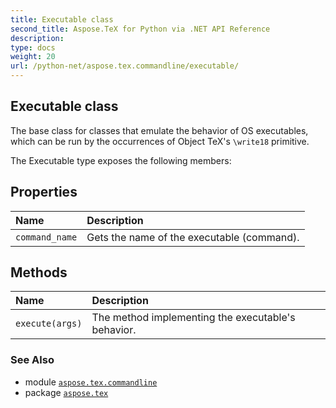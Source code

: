 ```yaml
---
title: Executable class
second_title: Aspose.TeX for Python via .NET API Reference
description: 
type: docs
weight: 20
url: /python-net/aspose.tex.commandline/executable/
---
```


## Executable class

The base class for classes that emulate the behavior of OS executables,<br/>            which can be run by the occurrences of Object TeX's `\write18` primitive.



The Executable type exposes the following members:
## Properties
| Name | Description |
| :- | :- |
| `command_name` | Gets the name of the executable (command). |
## Methods
| Name | Description |
| :- | :- |
| `execute(args)` | The method implementing the executable's behavior. |

### See Also

* module [`aspose.tex.commandline`](/tex/python-net/aspose.tex.commandline/)
* package [`aspose.tex`](/tex/python-net/)

